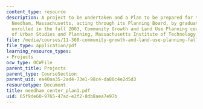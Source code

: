 ```yaml
---
content_type: resource
description: A project to be undertaken and a Plan to be prepared for the Town of
  Needham, Massachusetts, acting through its Planning Board, by graduate students
  enrolled in the fall 2003, Community Growth and Land Use Planning course, Department
  of Urban Studies and Planning, Massachusetts Institute of Technology.
file: /media/courses/11-360-community-growth-and-land-use-planning-fall-2003/65f9de60976547ade2f28db8aea7e97b_needham_center_plan1.pdf
file_type: application/pdf
learning_resource_types:
- Projects
ocw_type: OCWFile
parent_title: Projects
parent_type: CourseSection
parent_uid: ea40aa35-2ad4-73e1-98c4-da80c4e2d5d3
resourcetype: Document
title: needham_center_plan1.pdf
uid: 65f9de60-9765-47ad-e2f2-8db8aea7e97b
---
```

